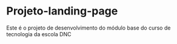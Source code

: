 # Projeto-landing-page
Este é o projeto de desenvolvimento do módulo base do curso de tecnologia da escola DNC
